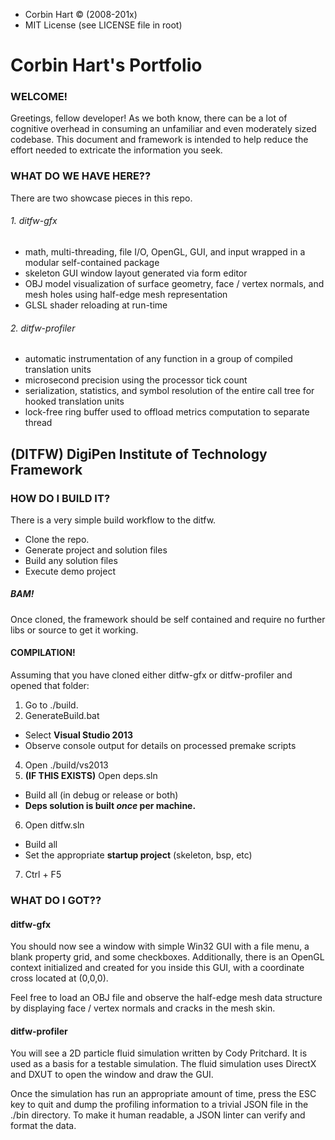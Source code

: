 * Corbin Hart © (2008-201x)
* MIT License (see LICENSE file in root)

# Corbin Hart's Portfolio

### WELCOME!
Greetings, fellow developer! As we both know, there can be a lot of cognitive overhead in consuming an unfamiliar and even moderately sized codebase. This document and framework is intended to help reduce the effort needed to extricate the information you seek.

### WHAT DO WE HAVE HERE??
There are two showcase pieces in this repo.

###### 1. ditfw-gfx
  * math, multi-threading, file I/O, OpenGL, GUI, and input wrapped in a modular self-contained package
  * skeleton GUI window layout generated via form editor
  * OBJ model visualization of surface geometry, face / vertex normals, and mesh holes using half-edge mesh representation
  * GLSL shader reloading at run-time

###### 2. ditfw-profiler
  * automatic instrumentation of any function in a group of compiled translation units
  * microsecond precision using the processor tick count
  * serialization, statistics, and symbol resolution of the entire call tree for hooked translation units
  * lock-free ring buffer used to offload metrics computation to separate thread

## (DITFW) DigiPen Institute of Technology Framework

### HOW DO I BUILD IT?

There is a very simple build workflow to the ditfw.

* Clone the repo.
* Generate project and solution files
* Build any solution files
* Execute demo project

##### BAM!
Once cloned, the framework should be self contained and require no further libs or source to get it working.

#### COMPILATION!

Assuming that you have cloned either ditfw-gfx or ditfw-profiler and opened that folder:
 
1. Go to ./build.
2. GenerateBuild.bat
  * Select __Visual Studio 2013__
  * Observe console output for details on processed premake scripts
4. Open ./build/vs2013
5. __(IF THIS EXISTS)__ Open deps.sln
  * Build all (in debug or release or both)
  * __Deps solution is built *once* per machine.__
6. Open ditfw.sln
  * Build all
  * Set the appropriate __startup project__ (skeleton, bsp, etc)
7. Ctrl + F5

### WHAT DO I GOT??

#### ditfw-gfx
You should now see a window with simple Win32 GUI with a file menu, a blank property grid, and some checkboxes. Additionally, there is an OpenGL context initialized and created for you inside this GUI, with a coordinate cross located at (0,0,0).

Feel free to load an OBJ file and observe the half-edge mesh data structure by displaying face / vertex normals and cracks in the mesh skin.

#### ditfw-profiler
You will see a 2D particle fluid simulation written by Cody Pritchard. It is used as a basis for a testable simulation. The fluid simulation uses DirectX and DXUT to open the window and draw the GUI.

Once the simulation has run an appropriate amount of time, press the ESC key to quit and dump the profiling information to a trivial JSON file in the ./bin directory. To make it human readable, a JSON linter can verify and format the data.
